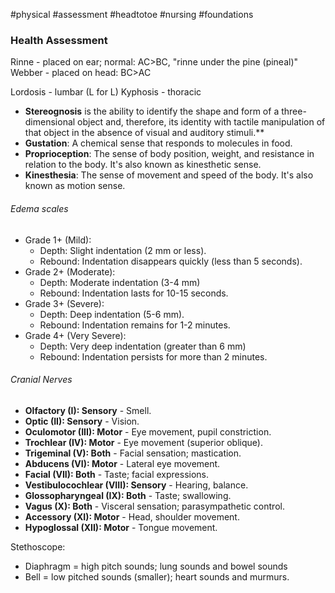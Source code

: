 #physical #assessment #headtotoe  #nursing #foundations
### **Health Assessment**
Rinne  - placed on ear; normal: AC>BC, "rinne under the pine (pineal)"
Webber - placed on head: BC>AC

Lordosis - lumbar (L for L)
Kyphosis - thoracic

- **Stereognosis** is the ability to identify the shape and form of a three-dimensional object and, therefore, its identity with tactile manipulation of that object in the absence of visual and auditory stimuli.**
- **Gustation**: A chemical sense that responds to molecules in food. 
- **Proprioception**: The sense of body position, weight, and resistance in relation to the body. It's also known as kinesthetic sense. 
- **Kinesthesia**: The sense of movement and speed of the body. It's also known as motion sense.
###### Edema scales
- Grade 1+ (Mild): 
	- Depth: Slight indentation (2 mm or less).
	- Rebound: Indentation disappears quickly (less than 5 seconds).
- Grade 2+ (Moderate):
	- Depth: Moderate indentation (3-4 mm)
	- Rebound: Indentation lasts for 10-15 seconds.
- Grade 3+ (Severe):
	- Depth: Deep indentation (5-6 mm).
	- Rebound: Indentation remains for 1-2 minutes.
- Grade 4+ (Very Severe):
	- Depth: Very deep indentation (greater than 6 mm)
	- Rebound: Indentation persists for more than 2 minutes.

###### Cranial Nerves
- **Olfactory (I): Sensory** - Smell.
- **Optic (II): Sensory** - Vision.
- **Oculomotor (III): Motor** - Eye movement, pupil constriction.
- **Trochlear (IV): Motor** - Eye movement (superior oblique).
- **Trigeminal (V): Both** - Facial sensation; mastication.
- **Abducens (VI): Motor** - Lateral eye movement.
- **Facial (VII): Both** - Taste; facial expressions.
- **Vestibulocochlear (VIII): Sensory** - Hearing, balance.
- **Glossopharyngeal (IX): Both** - Taste; swallowing.
- **Vagus (X): Both** - Visceral sensation; parasympathetic control.
- **Accessory (XI): Motor** - Head, shoulder movement.
- **Hypoglossal (XII): Motor** - Tongue movement.

Stethoscope:
- Diaphragm = high pitch sounds; lung sounds and bowel sounds
- Bell = low pitched sounds (smaller); heart sounds and murmurs.